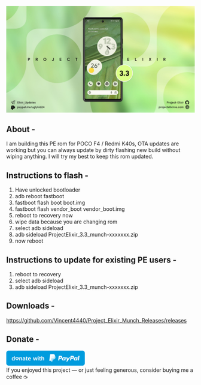 ![Project Elixir](https://github.com/Vincent4440/Project_Elixir_Munch_Releases/raw/main/Banner.jpg)

## About -
I am building this PE rom for POCO F4 / Redmi K40s, OTA updates are working but you can always update by dirty flashing new build without wiping anything. I will try my best to keep this rom updated.
                                           
 ## Instructions to flash -
1. Have unlocked bootloader
2. adb reboot fastboot
4. fastboot flash boot boot.img
5. fastboot flash vendor_boot vendor_boot.img
6. reboot to recovery now
7. wipe data because you are changing rom
8. select adb sideload
9. adb sideload ProjectElixir_3.3_munch-xxxxxxx.zip
10. now reboot

## Instructions to update for existing PE users -
1. reboot to recovery
2. select adb sideload
3. adb sideload ProjectElixir_3.3_munch-xxxxxxx.zip

## Downloads -
https://github.com/Vincent4440/Project_Elixir_Munch_Releases/releases

## Donate -
<a href="https://paypal.me/vinc3nt1/"><img src="blue.svg" height="40"></a>  
If you enjoyed this project — or just feeling generous, consider buying me a coffee ☕
